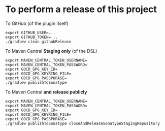 # To perform a release of this project


To GitHub (of the plugin itself)
```shell
export GITHUB_USER=...
export GITHUB_TOKEN=... 
./gradlew clean githubRelease
```

To Maven Central **Staging only** (of the DSL)
```shell
export MAVEN_CENTRAL_TOKEN_USERNAME=
export MAVEN_CENTRAL_TOKEN_PASSWORD=
export GOCD_GPG_KEY_ID=
export GOCD_GPG_KEYRING_FILE=
export GOCD_GPG_PASSPHRASE=
./gradlew publishToSonatype
```

To Maven Central **and release publicly**
```shell
export MAVEN_CENTRAL_TOKEN_USERNAME=
export MAVEN_CENTRAL_TOKEN_PASSWORD=
export GOCD_GPG_KEY_ID=
export GOCD_GPG_KEYRING_FILE=
export GOCD_GPG_PASSPHRASE=
./gradlew publishToSonatype closeAndReleaseSonatypeStagingRepository
```